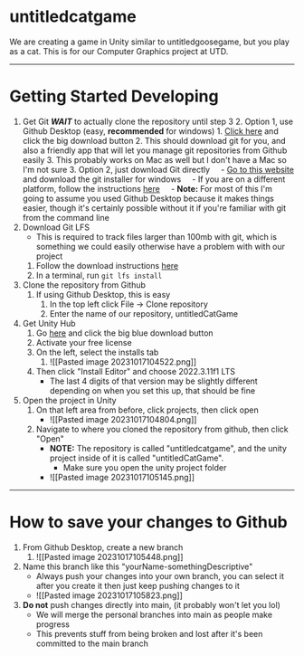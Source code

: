 # untitledcatgame
We are creating a game in Unity similar to untitledgoosegame, but you play as a cat. This is for our Computer Graphics project at UTD.

---- 
# Getting Started Developing

1. Get Git
	***WAIT*** to actually clone the repository until step 3
	2. Option 1, use Github Desktop (easy, **recommended** for windows)
		1. [Click here](https://desktop.github.com/) and click the big download button
		2. This should download git for you, and also a friendly app that will let you manage git repositories from Github easily
		3. This probably works on Mac as well but I don't have a Mac so I'm not sure
	3. Option 2, just download Git directly
	    - [Go to this website](https://git-scm.com/download/win) and download the git installer for windows
	    - If you are on a different platform, follow the instructions [here](https://git-scm.com/book/en/v2/Getting-Started-Installing-Git)
	    - **Note:** For most of this I'm going to assume you used Github Desktop because it makes things easier, though it's certainly possible without it if you're familiar with git from the command line
1. Download Git LFS
	- This is required to track files larger than 100mb with git, which is something we could easily otherwise have a problem with with our project
	1. Follow the download instructions [here](https://git-lfs.com/)
	2. In a terminal, run `git lfs install`
2. Clone the repository from Github
	1. If using Github Desktop, this is easy
		1. In the top left click File -> Clone repository
		2. Enter the name of our repository, untitledCatGame
3. Get Unity Hub
	1. Go [here](https://unity.com/download) and click the big blue download button
	2. Activate your free license
	3. On the left, select the installs tab
		1. ![[Pasted image 20231017104522.png]]
	4. Then click "Install Editor" and choose 2022.3.11f1 LTS
		- The last 4 digits of that version may be slightly different depending on when you set this up, that should be fine
4. Open the project in Unity
	1. On that left area from before, click projects, then click open
		- ![[Pasted image 20231017104804.png]]
	2. Navigate to where you cloned the repository from github, then click "Open"
		- **NOTE:** The repository is called "untitledcatgame", and the unity project inside of it is called "untitledCatGame".
			- Make sure you open the unity project folder
		- ![[Pasted image 20231017105145.png]]

----
# How to save your changes to Github
1. From Github Desktop, create a new branch
	1. ![[Pasted image 20231017105448.png]]
2. Name this branch like this "yourName-somethingDescriptive"
	- Always push your changes into your own branch, you can select it after you create it then just keep pushing changes to it
	- ![[Pasted image 20231017105823.png]]
3. **Do not** push changes directly into main, (it probably won't let you lol)
	- We will merge the personal branches into main as people make progress
	- This prevents stuff from being broken and lost after it's been committed to the main branch